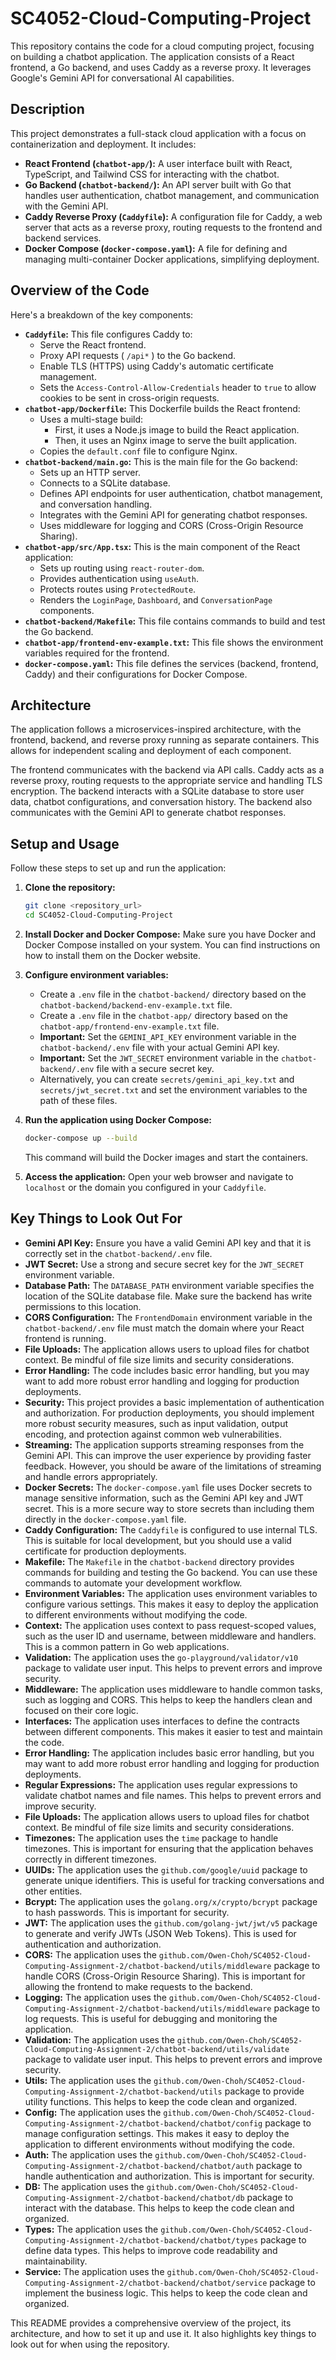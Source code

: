 # SC4052-Cloud-Computing-Project

This repository contains the code for a cloud computing project, focusing on building a chatbot application. The application consists of a React frontend, a Go backend, and uses Caddy as a reverse proxy. It leverages Google's Gemini API for conversational AI capabilities.

## Description

This project demonstrates a full-stack cloud application with a focus on containerization and deployment. It includes:

*   **React Frontend (`chatbot-app/`):** A user interface built with React, TypeScript, and Tailwind CSS for interacting with the chatbot.
*   **Go Backend (`chatbot-backend/`):** An API server built with Go that handles user authentication, chatbot management, and communication with the Gemini API.
*   **Caddy Reverse Proxy (`Caddyfile`):** A configuration file for Caddy, a web server that acts as a reverse proxy, routing requests to the frontend and backend services.
*   **Docker Compose (`docker-compose.yaml`):** A file for defining and managing multi-container Docker applications, simplifying deployment.

## Overview of the Code

Here's a breakdown of the key components:

*   **`Caddyfile`:** This file configures Caddy to:
    *   Serve the React frontend.
    *   Proxy API requests ( `/api*` ) to the Go backend.
    *   Enable TLS (HTTPS) using Caddy's automatic certificate management.
    *   Sets the `Access-Control-Allow-Credentials` header to `true` to allow cookies to be sent in cross-origin requests.
*   **`chatbot-app/Dockerfile`:** This Dockerfile builds the React frontend:
    *   Uses a multi-stage build:
        *   First, it uses a Node.js image to build the React application.
        *   Then, it uses an Nginx image to serve the built application.
    *   Copies the `default.conf` file to configure Nginx.
*   **`chatbot-backend/main.go`:** This is the main file for the Go backend:
    *   Sets up an HTTP server.
    *   Connects to a SQLite database.
    *   Defines API endpoints for user authentication, chatbot management, and conversation handling.
    *   Integrates with the Gemini API for generating chatbot responses.
    *   Uses middleware for logging and CORS (Cross-Origin Resource Sharing).
*   **`chatbot-app/src/App.tsx`:** This is the main component of the React application:
    *   Sets up routing using `react-router-dom`.
    *   Provides authentication using `useAuth`.
    *   Protects routes using `ProtectedRoute`.
    *   Renders the `LoginPage`, `Dashboard`, and `ConversationPage` components.
*   **`chatbot-backend/Makefile`:** This file contains commands to build and test the Go backend.
*   **`chatbot-app/frontend-env-example.txt`:** This file shows the environment variables required for the frontend.
*   **`docker-compose.yaml`:** This file defines the services (backend, frontend, Caddy) and their configurations for Docker Compose.

## Architecture

The application follows a microservices-inspired architecture, with the frontend, backend, and reverse proxy running as separate containers. This allows for independent scaling and deployment of each component.

The frontend communicates with the backend via API calls. Caddy acts as a reverse proxy, routing requests to the appropriate service and handling TLS encryption. The backend interacts with a SQLite database to store user data, chatbot configurations, and conversation history. The backend also communicates with the Gemini API to generate chatbot responses.

## Setup and Usage

Follow these steps to set up and run the application:

1.  **Clone the repository:**

    ```bash
    git clone <repository_url>
    cd SC4052-Cloud-Computing-Project
    ```

2.  **Install Docker and Docker Compose:** Make sure you have Docker and Docker Compose installed on your system. You can find instructions on how to install them on the Docker website.

3.  **Configure environment variables:**

    *   Create a `.env` file in the `chatbot-backend/` directory based on the `chatbot-backend/backend-env-example.txt` file.
    *   Create a `.env` file in the `chatbot-app/` directory based on the `chatbot-app/frontend-env-example.txt` file.
    *   **Important:** Set the `GEMINI_API_KEY` environment variable in the `chatbot-backend/.env` file with your actual Gemini API key.
    *   **Important:** Set the `JWT_SECRET` environment variable in the `chatbot-backend/.env` file with a secure secret key.
    *   Alternatively, you can create `secrets/gemini_api_key.txt` and `secrets/jwt_secret.txt` and set the environment variables to the path of these files.

4.  **Run the application using Docker Compose:**

    ```bash
    docker-compose up --build
    ```

    This command will build the Docker images and start the containers.

5.  **Access the application:** Open your web browser and navigate to `localhost` or the domain you configured in your `Caddyfile`.

## Key Things to Look Out For

*   **Gemini API Key:** Ensure you have a valid Gemini API key and that it is correctly set in the `chatbot-backend/.env` file.
*   **JWT Secret:** Use a strong and secure secret key for the `JWT_SECRET` environment variable.
*   **Database Path:** The `DATABASE_PATH` environment variable specifies the location of the SQLite database file. Make sure the backend has write permissions to this location.
*   **CORS Configuration:** The `FrontendDomain` environment variable in the `chatbot-backend/.env` file must match the domain where your React frontend is running.
*   **File Uploads:** The application allows users to upload files for chatbot context. Be mindful of file size limits and security considerations.
*   **Error Handling:** The code includes basic error handling, but you may want to add more robust error handling and logging for production deployments.
*   **Security:** This project provides a basic implementation of authentication and authorization. For production deployments, you should implement more robust security measures, such as input validation, output encoding, and protection against common web vulnerabilities.
*   **Streaming:** The application supports streaming responses from the Gemini API. This can improve the user experience by providing faster feedback. However, you should be aware of the limitations of streaming and handle errors appropriately.
*   **Docker Secrets:** The `docker-compose.yaml` file uses Docker secrets to manage sensitive information, such as the Gemini API key and JWT secret. This is a more secure way to store secrets than including them directly in the `docker-compose.yaml` file.
*   **Caddy Configuration:** The `Caddyfile` is configured to use internal TLS. This is suitable for local development, but you should use a valid certificate for production deployments.
*   **Makefile:** The `Makefile` in the `chatbot-backend` directory provides commands for building and testing the Go backend. You can use these commands to automate your development workflow.
*   **Environment Variables:** The application uses environment variables to configure various settings. This makes it easy to deploy the application to different environments without modifying the code.
*   **Context:** The application uses context to pass request-scoped values, such as the user ID and username, between middleware and handlers. This is a common pattern in Go web applications.
*   **Validation:** The application uses the `go-playground/validator/v10` package to validate user input. This helps to prevent errors and improve security.
*   **Middleware:** The application uses middleware to handle common tasks, such as logging and CORS. This helps to keep the handlers clean and focused on their core logic.
*   **Interfaces:** The application uses interfaces to define the contracts between different components. This makes it easier to test and maintain the code.
*   **Error Handling:** The application includes basic error handling, but you may want to add more robust error handling and logging for production deployments.
*   **Regular Expressions:** The application uses regular expressions to validate chatbot names and file names. This helps to prevent errors and improve security.
*   **File Uploads:** The application allows users to upload files for chatbot context. Be mindful of file size limits and security considerations.
*   **Timezones:** The application uses the `time` package to handle timezones. This is important for ensuring that the application behaves correctly in different timezones.
*   **UUIDs:** The application uses the `github.com/google/uuid` package to generate unique identifiers. This is useful for tracking conversations and other entities.
*   **Bcrypt:** The application uses the `golang.org/x/crypto/bcrypt` package to hash passwords. This is important for security.
*   **JWT:** The application uses the `github.com/golang-jwt/jwt/v5` package to generate and verify JWTs (JSON Web Tokens). This is used for authentication and authorization.
*   **CORS:** The application uses the `github.com/Owen-Choh/SC4052-Cloud-Computing-Assignment-2/chatbot-backend/utils/middleware` package to handle CORS (Cross-Origin Resource Sharing). This is important for allowing the frontend to make requests to the backend.
*   **Logging:** The application uses the `github.com/Owen-Choh/SC4052-Cloud-Computing-Assignment-2/chatbot-backend/utils/middleware` package to log requests. This is useful for debugging and monitoring the application.
*   **Validation:** The application uses the `github.com/Owen-Choh/SC4052-Cloud-Computing-Assignment-2/chatbot-backend/utils/validate` package to validate user input. This helps to prevent errors and improve security.
*   **Utils:** The application uses the `github.com/Owen-Choh/SC4052-Cloud-Computing-Assignment-2/chatbot-backend/utils` package to provide utility functions. This helps to keep the code clean and organized.
*   **Config:** The application uses the `github.com/Owen-Choh/SC4052-Cloud-Computing-Assignment-2/chatbot-backend/chatbot/config` package to manage configuration settings. This makes it easy to deploy the application to different environments without modifying the code.
*   **Auth:** The application uses the `github.com/Owen-Choh/SC4052-Cloud-Computing-Assignment-2/chatbot-backend/chatbot/auth` package to handle authentication and authorization. This is important for security.
*   **DB:** The application uses the `github.com/Owen-Choh/SC4052-Cloud-Computing-Assignment-2/chatbot-backend/chatbot/db` package to interact with the database. This helps to keep the code clean and organized.
*   **Types:** The application uses the `github.com/Owen-Choh/SC4052-Cloud-Computing-Assignment-2/chatbot-backend/chatbot/types` package to define data types. This helps to improve code readability and maintainability.
*   **Service:** The application uses the `github.com/Owen-Choh/SC4052-Cloud-Computing-Assignment-2/chatbot-backend/chatbot/service` package to implement the business logic. This helps to keep the code clean and organized.

This README provides a comprehensive overview of the project, its architecture, and how to set it up and use it. It also highlights key things to look out for when using the repository.
